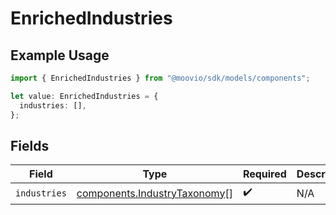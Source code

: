 # EnrichedIndustries

## Example Usage

```typescript
import { EnrichedIndustries } from "@moovio/sdk/models/components";

let value: EnrichedIndustries = {
  industries: [],
};
```

## Fields

| Field                                                                        | Type                                                                         | Required                                                                     | Description                                                                  |
| ---------------------------------------------------------------------------- | ---------------------------------------------------------------------------- | ---------------------------------------------------------------------------- | ---------------------------------------------------------------------------- |
| `industries`                                                                 | [components.IndustryTaxonomy](../../models/components/industrytaxonomy.md)[] | :heavy_check_mark:                                                           | N/A                                                                          |